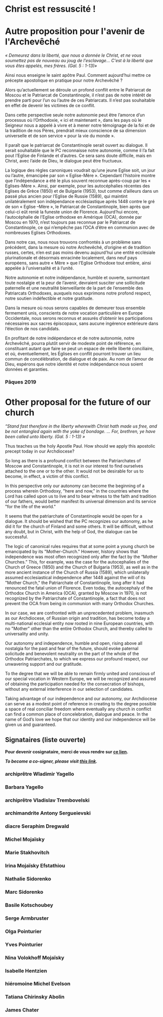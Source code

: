 # Christ est ressuscité !

# Autre proposition pour l'avenir de l'Archevêché

_« Demeurez dans la liberté, que nous a donnée le Christ, et ne vous soumettez pas de nouveau au joug de l'esclavage... C'est à la liberté que vous êtes appelés, mes frères. (Gal. 5 : 1-13)»_ 

Ainsi nous enseigne le saint apôtre Paul. Comment aujourd’hui mettre ce précepte apostolique en pratique pour notre Archevêché ?

Alors qu’actuellement se déroule un profond conflit entre le Patriarcat de Moscou et le Patriarcat de Constantinople, il n’est pas de notre intérêt de prendre parti pour l’un ou l’autre de ces Patriarcats. Il n’est pas souhaitable en effet de devenir les victimes de ce conflit. 

Dans cette perspective seule notre autonomie peut être l’amorce d’un processus où l’Orthodoxie, « ici et maintenant », dans les pays où le Seigneur nous a appelé à vivre et à mener notre témoignage de la foi et de la tradition de nos Pères, prendrait mieux conscience de sa dimension universelle et de son service « pour la vie du monde ». 

Il paraît que le patriarcat de Constantinople serait ouvert au dialogue. Il serait souhaitable que le PC reconnaisse notre autonomie, comme il l’a fait pout l’Eglise de Finlande et d’autres. Ce sera sans doute difficile, mais en Christ, avec l’aide de Dieu, le dialogue peut être fructueux. 

La logique des règles canoniques voudrait qu’une jeune Eglise soit, un jour ou l’autre, émancipée par son « Eglise-Mère ». Cependant l’histoire montre que l’indépendance a été le plus souvent reconnue après-coup par les « Eglises-Mère ». Ainsi, par exemple, pour les autocéphalies récentes des Eglises de Grèce (1850) et de Bulgarie (1953), tout comme d’ailleurs dans un passé plus ancien pour l’Eglise de Russie (1589), qui maintint unilatéralement son indépendance ecclésiastique après 1448 contre le gré de son « Eglise –Mère », le Patriarcat de Constantinople, bien après que celui-ci eût renié la funeste union de Florence. Aujourd’hui encore, l’autocéphalie de l’Eglise orthodoxe en Amérique (OCA), donnée par Moscou en 1970, n’est toujours pas reconnue par le Patriarcat de Constantinople, ce qui n’empêche pas l’OCA d’être en communion avec de nombreuses Eglises Orthodoxes. 

Dans notre cas, nous nous trouvons confrontés à un problème sans précédent, dans la mesure où notre Archevêché, d’origine et de tradition russes, certes, n’en est pas moins devenu aujourd’hui une entité ecclésiale plurinationale et désormais enracinée localement, dans neuf pays européens, sans autre « Mère » que l’Eglise Orthodoxe tout entière, ainsi appelée à l’universalité et à l’unité. 

Notre autonomie et notre indépendance, humble et ouverte, surmontant toute nostalgie et la peur de l’avenir, devraient susciter une sollicitude paternelle et une neutralité bienveillante de la part de l’ensemble des Patriarcats Orthodoxes, auxquels nous exprimons notre profond respect, notre soutien indéfectible et notre gratitude. 

Dans la mesure où nous serons capables de demeurer tous ensemble fermement unis, conscients de notre vocation particulière en Europe Occidentale, nous serons reconnus et assurés d’obtenir les participations nécessaires aux sacres épiscopaux, sans aucune ingérence extérieure dans l’élection de nos candidats.

En profitant de notre indépendance et de notre autonomie, notre Archevêché, pourra plutôt servir de modeste point de référence, en constituant autant que faire se peut un espace de réelle liberté conciliaire, et où, éventuellement, les Églises en conflit pourront trouver un lieu commun de concélébration, de dialogue et de paix. Au nom de l’amour de Dieu, espérons que notre identité et notre indépendance nous soient données et garanties.

### Pâques 2019




# Other proposal for the future of our church

_“Stand fast therefore in the liberty wherewith Christ hath made us free, and be not entangled again with the yoke of bondage. … For, brethren, ye have been called unto liberty. (Gal. 5 : 1-13) »_ 

Thus teaches us the holy Apostle Paul. How should we apply this apostolic precept today in our Archdiocese? 

So long as there is a profound conflict between the Patriarchates of Moscow and Constantinople, it is not in our interest to find ourselves attached to the one or to the other. It would not be desirable for us to become, in effect, a victim of this conflict.

In this perspective only our autonomy can become the beginning of a process wherein Orthodoxy, "here and now," in the countries where the Lord has called upon us to live and to bear witness to the faith and tradition of our fathers, would better manifest its universal dimension and its service "for the life of the world."

It seems that the patriarchate of Constantinople would be open for a dialogue. It should be wished that the PC recognizes our autonomy, as he did it for the church of Finland and some others. It will be difficult, without any doubt, but in Christ, with the help of God, the dialogue can be successful.

The logic of canonical rules requires that at some point a young church be emancipated by its "Mother-Church."  However, history shows that independence was most often recognized only after the fact by the “Mother Churches.” This, for example, was the case for the autocephalies of the Church of Greece (1850) and the Church of Bulgaria (1953), as well as in the more ancient instance of the Church of Russia (1589), which unilaterally assumed ecclesiastical independence after 1448 against the will of its "Mother Church," the Patriarchate of Constantinople, long after it had renounced the fatal union of Florence. Even today, the autocephaly of the Orthodox Church in America (OCA), granted by Moscow in 1970, is not recognized by the Patriarchate of Constantinople, a fact that does not prevent the OCA from being in communion with many Orthodox Churches. 

In our case, we are confronted with an unprecedented problem, inasmuch as our Archdiocese, of Russian origin and tradition, has become today a multi-national ecclesial entity now rooted in nine European countries, with no "Mother" other than the entire Orthodox Church, and thereby called to universality and unity.

Our autonomy and independence, humble and open, rising above all nostalgia for the past and fear of the future, should evoke paternal solicitude and benevolent neutrality on the part of the whole of the Orthodox Patriarchates, to which we express our profound respect, our unwavering support and our gratitude.

To the degree that we will be able to remain firmly united and conscious of our special vocation in Western Europe, we will be recognized and assured of obtaining the participation needed for the consecration of bishops, without any external interference in our selection of candidates. 

Taking advantage of our independence and our autonomy, our Archdiocese can serve as a modest point of reference in creating to the degree possible a space of real conciliar freedom where eventually any church in conflict can find a common place of concelebration, dialogue and peace. In the name of  God’s love we hope that our identity and our independence will be given us and guaranteed.   



## Signataires (liste ouverte)


**Pour devenir cosignataire, merci de vous rendre sur [ce lien](https://forms.gle/wStEbEetpCHoVRrp6).**

_**To become a co-signer, please visit [this link](https://forms.gle/wStEbEetpCHoVRrp6).**_

### archiprêtre Wladimir Yagello
### Barbara Yagello
### archiprêtre Vladislav Trembovelski
### archimandrite Antony Sergueievski
### diacre Seraphim Dregwald
### Michel Mojaïsky
### Marie Stakhovitch
### Irina Mojaïsky Efstathiou
### Nathalie Sidorenko
### Marc Sidorenko
### Basile Kotschoubey
### Serge Armbruster
### Olga Pointurier
### Yves Pointurier
### Nina Volokhoff Mojaïsky
### Isabelle Hentzien
### hiéromoine Michel Evelson
### Tatiana Chirinsky Abolin
### James Chater
